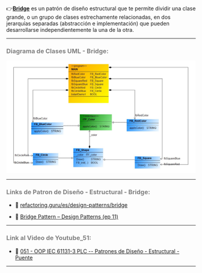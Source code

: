👉[**Bridge**](https://refactoring.guru/es/design-patterns/bridge) es un patrón de diseño estructural que te permite dividir una clase grande, o un grupo de clases estrechamente relacionadas, en dos jerarquías separadas (abstracción e implementación) que pueden desarrollarse independientemente la una de la otra.
***
### <span style="color:grey">Diagrama de Clases UML - Bridge:</span>

![Design_Pattern_Structural_Bridge](../../imagenes/Design_Pattern_Structural_Bridge.JPG)
***
### <span style="color:grey">Links de Patron de Diseño - Estructural - Bridge:</span>

- 🔗 [refactoring.guru/es/design-patterns/bridge](https://refactoring.guru/es/design-patterns/bridge)

- 🔗 [Bridge Pattern – Design Patterns (ep 11)](https://www.youtube.com/watch?v=F1YQ7YRjttI)
***
### <span style="color:grey">Link al Video de Youtube_51:</span>
- 🔗 [051 - OOP IEC 61131-3 PLC -- Patrones de Diseño - Estructural - Puente](https://youtu.be/dzARu7R4laQ)
***

